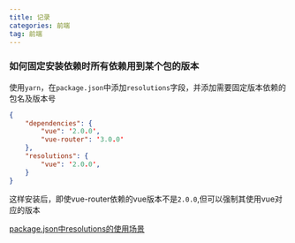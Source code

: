 ```yaml
---
title: 记录
categories: 前端
tag: 前端
---
```


### 如何固定安装依赖时所有依赖用到某个包的版本

使用`yarn`，在`package.json`中添加`resolutions`字段，并添加需要固定版本依赖的包名及版本号

``` json
{
    "dependencies": {
        "vue": '2.0.0',
        "vue-router": '3.0.0'
    },
    "resolutions": {
        "vue": '2.0.0',
    }
}
```

这样安装后，即使vue-router依赖的vue版本不是`2.0.0`,但可以强制其使用vue对应的版本

[package.json中resolutions的使用场景](https://blog.csdn.net/u010494753/article/details/139534853?spm=1001.2014.3001.5501)

